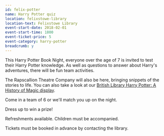 ```yaml
---
id: felix-potter
name: Harry Potter quiz
location: felixstowe-library
location-text: Felixstowe Library
event-start-date: 2018-02-01
event-start-time: 1800
event-ticket-price: 5
event-category: harry-potter
breadcrumb: y
---
```


This Harry Potter Book Night, everyone over the age of 7 is invited to test their Harry Potter knowledge. As well as questions to answer about Harry's adventures, there will be fun team activities.

The Rapscallion Theatre Company will also be here, bringing snippets of the stories to life. You can also take a look at our [British Library Harry Potter: A History of Magic display](/events/felixstowe-2018-01-05-history-of-magic/).

Come in a team of 6 or we'll match you up on the night.

Dress up to win a prize!

Refreshments available. Children must be accompanied.

Tickets must be booked in advance by contacting the library.
